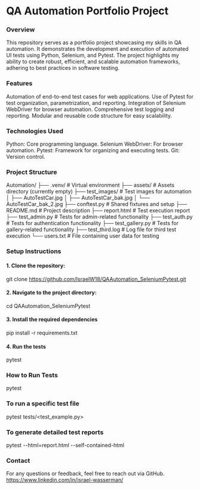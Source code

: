 # QA Automation Portfolio Project

### Overview
This repository serves as a portfolio project showcasing my skills in QA automation. It demonstrates the development and execution of automated UI tests using Python, Selenium, and Pytest. The project highlights my ability to create robust, efficient, and scalable automation frameworks, adhering to best practices in software testing.

### Features
Automation of end-to-end test cases for web applications.
Use of Pytest for test organization, parametrization, and reporting.
Integration of Selenium WebDriver for browser automation.
Comprehensive test logging and reporting.
Modular and reusable code structure for easy scalability.

### Technologies Used
Python: Core programming language.
Selenium WebDriver: For browser automation.
Pytest: Framework for organizing and executing tests.
Git: Version control.

### Project Structure
Automation/
├── .venv/                 # Virtual environment
├── assets/                # Assets directory (currently empty)
├── test_images/           # Test images for automation
│   ├── AutoTestCar.jpg
│   ├── AutoTestCar_bak.jpg
│   └── AutoTestCar_bak_2.jpg
├── conftest.py            # Shared fixtures and setup
├── README.md              # Project description
├── report.html            # Test execution report
├── test_admin.py          # Tests for admin-related functionality
├── test_auth.py           # Tests for authentication functionality
├── test_gallery.py        # Tests for gallery-related functionality
├── test_third.log         # Log file for third test execution
└── users.txt              # File containing user data for testing


### Setup Instructions
#### 1. Clone the repository:
git clone https://github.com/IsraelW18/QAAutomation_SeleniumPytest.git

#### 2. Navigate to the project directory:
cd QAAutomation_SeleniumPytest

#### 3. Install the required dependencies
pip install -r requirements.txt

#### 4. Run the tests
pytest

### How to Run Tests
pytest

### To run a specific test file
pytest tests/<test_example.py>

### To generate detailed test reports
pytest --html=report.html --self-contained-html

### Contact
For any questions or feedback, feel free to reach out via GitHub.
https://www.linkedin.com/in/israel-wasserman/